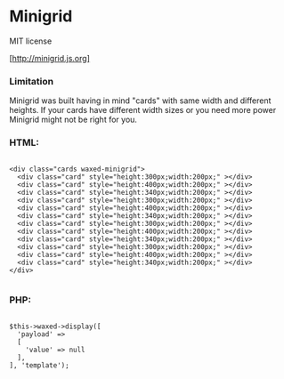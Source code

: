 # Minigrid

MIT license

[http://minigrid.js.org]


### Limitation

Minigrid was built having in mind "cards" with same width and different heights. If your cards have different width sizes or you need more power Minigrid might not be right for you.




### HTML:

```

<div class="cards waxed-minigrid">
  <div class="card" style="height:300px;width:200px;" ></div>
  <div class="card" style="height:400px;width:200px;" ></div>
  <div class="card" style="height:340px;width:200px;" ></div>
  <div class="card" style="height:300px;width:200px;" ></div>
  <div class="card" style="height:400px;width:200px;" ></div>
  <div class="card" style="height:340px;width:200px;" ></div>
  <div class="card" style="height:300px;width:200px;" ></div>
  <div class="card" style="height:400px;width:200px;" ></div>
  <div class="card" style="height:340px;width:200px;" ></div>
  <div class="card" style="height:300px;width:200px;" ></div>
  <div class="card" style="height:400px;width:200px;" ></div>
  <div class="card" style="height:340px;width:200px;" ></div>
</div>


```

### PHP:

```

$this->waxed->display([
  'payload' =>
  [
    'value' => null
  ],
], 'template');


```


